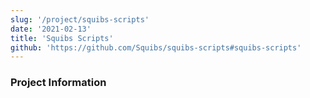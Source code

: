 ```yaml
---
slug: '/project/squibs-scripts'
date: '2021-02-13'
title: 'Squibs Scripts'
github: 'https://github.com/Squibs/squibs-scripts#squibs-scripts'
---
```


### Project Information
